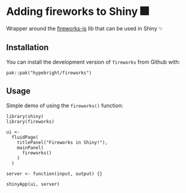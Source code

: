 # Adding fireworks to Shiny 🎆

Wrapper around the [fireworks-js](https://fireworks.js.org) lib that can be used in Shiny ✨ 

## Installation

You can install the development version of `fireworks` from Github with:

```
pak::pak("hypebright/fireworks")
```

## Usage

Simple demo of using the `fireworks()` function:

```
library(shiny)
library(fireworks)

ui <-
  fluidPage(
    titlePanel("Fireworks in Shiny!"),
    mainPanel(
      fireworks()
    )
  )

server <- function(input, output) {}

shinyApp(ui, server)
```
